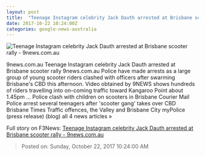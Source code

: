 ```yaml
---
layout: post
title:  "Teenage Instagram celebrity Jack Dauth arrested at Brisbane scooter rally - 9news.com.au"
date: 2017-10-22 10:24:00Z
categories: google-news-australia
---
```


![Teenage Instagram celebrity Jack Dauth arrested at Brisbane scooter rally - 9news.com.au](http://prod.static9.net.au/_/media/2017/10/22/2210_scooterjackdauth.jpg)

9news.com.au Teenage Instagram celebrity Jack Dauth arrested at Brisbane scooter rally 9news.com.au Police have made arrests as a large group of young scooter riders clashed with officers after swarming Brisbane's CBD this afternoon. Video obtained by 9NEWS shows hundreds of riders travelling into on-coming traffic toward Kangaroo Point about 1.45pm ... Police clash with children on scooters in Brisbane Courier Mail Police arrest several teenagers after 'scooter gang' takes over CBD Brisbane Times Traffic offences, the Valley and Brisbane City myPolice (press release) (blog) all 4 news articles »


Full story on F3News: [Teenage Instagram celebrity Jack Dauth arrested at Brisbane scooter rally - 9news.com.au](http://www.f3nws.com/n/tCmhM)

> Posted on: Sunday, October 22, 2017 10:24:00 AM
